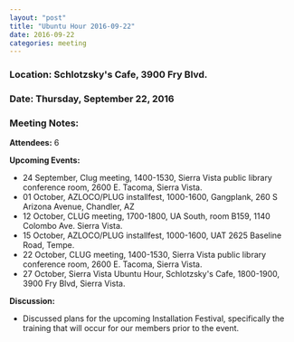 ```yaml
---
layout: "post"
title: "Ubuntu Hour 2016-09-22"
date: 2016-09-22
categories: meeting
---
```


### Location: Schlotzsky's Cafe, 3900 Fry Blvd.

### Date: Thursday, September 22, 2016

### Meeting Notes:

**Attendees:** 6

**Upcoming Events:**

 * 24 September, Clug meeting, 1400-1530, Sierra Vista public library conference room, 2600 E. Tacoma, Sierra Vista.
 * 01 October, AZLOCO/PLUG installfest, 1000-1600, Gangplank, 260 S Arizona Avenue, Chandler, AZ
 * 12 October, CLUG meeting, 1700-1800, UA South, room B159, 1140 Colombo Ave. Sierra Vista.
 * 15 October, AZLOCO/PLUG installfest, 1000-1600, UAT 2625 Baseline Road, Tempe.
 * 22 October, CLUG meeting, 1400-1530, Sierra Vista public library conference room, 2600 E. Tacoma,  Sierra Vista. 
 * 27 October, Sierra Vista Ubuntu Hour, Schlotzsky's Cafe, 1800-1900, 3900 Fry Blvd, Sierra Vista.
 
**Discussion:**
 
 * Discussed plans for the upcoming Installation Festival, specifically the training that will occur for our members prior to the event.
